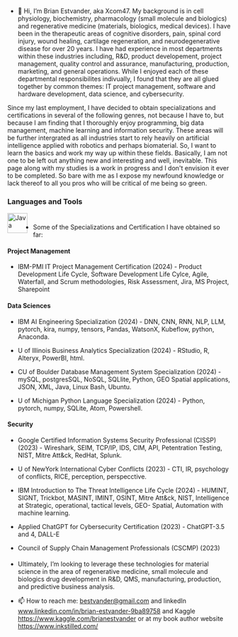 - 👋 Hi, I’m Brian Estvander, aka Xcom47.
My background is in cell physiology, biochemistry, pharmacology (small molecule and biologics) and regenerative medicine (materials, biologics, medical devices). I have been in the therapeutic areas of cognitive disorders, pain, spinal cord injury, wound healing, cartilage regeneration, and neurodegenerative disease for over 20 years. I have had experience in most departments within these industries including, R&D, product developement, project management, quality control and assurance, manufacturing, production, marketing, and general operations. While I enjoyed each of these departmental responsibilites indivually, I found that they are all glued together by common themes: IT project management, software and hardware development, data science, and cybersecurity.

Since my last employment, I have decided to obtain specializations and certifications in several of the following genres, not because I have to, but because I am finding that I thoroughly enjoy programming, big data management, machine learning and information security. These areas will be further intergrated as all industries start to rely heavily on artificial intelligence applied with robotics and perhaps biomaterial.  So, I want to learn the basics and work my way up within these fields. Basically, I am not one to be left out anything new and interesting and well, inevitable. This page along with my studies is a work in progress and I don't envision it ever to be completed. So bare with me as I expose my newfound knowledge or lack thereof to all you pros who will be critical of me being so green.
### Languages and Tools

 <img align="left" alt="Java" width="45px" style="padding-right:10px;"  src="https://cdn.jsdelivr.net/gh/devicons/devicon@latest/icons/powershell/powershell-original.svg" />
           
#

- Some of the Specializations and Certification I have obtained so far:

#### Project Management ####
 * IBM-PMI IT Project Management Certification (2024) - Product Development Life Cycle, Software 
    Development Life Cylce, Agile, Waterfall, and Scrum methodologies, Risk Assessment, Jira, MS 
    Project, Sharepoint

#### Data Sciences ####
 * IBM AI Engineering Specialization (2024) - DNN, CNN, RNN, NLP, LLM, pytorch, kira, numpy, tensors, 
    Pandas, WatsonX, Kubeflow, python, Anaconda.   
  
 * U of Illinois Business Analytics Specialization (2024) - RStudio, R, Alteryx, PowerBI, html. 
  
 * CU of Boulder Database Management System Specialization (2024) - mySQL, postgresSQL, NoSQL, 
    SQLlite, Python, GEO Spatial applications, JSON, XML, Java, Linux Bash, Ubuntu.
  
 * U of Michigan Python Language Specialization (2024) - Python, pytorch, numpy, SQLite, Atom, 
    Powershell.
    
#### Security ####
 * Google Certified Information Systems Security Professional (CISSP) (2023) - Wireshark, SEIM, TCP/IP, IDS, CIM, API, Petentration Testing, NIST, Mitre Att&ck, RedHat, Splunk.
  
 * U of NewYork International Cyber Conflicts (2023) - CTI, IR, psychology of conflicts, RICE, perception, perspecctive.
  
 * IBM Introduction to The Threat Intelligence Life Cycle (2024) - HUMINT, SIGNT, Trickbot, MASINT, 
    IMINT, OSINT, Mitre Att&ck, NIST, Intelligence at Strategic, operational, tactical levels, GEO- 
    Spatial, Automation with machine learning.
  
 * Applied ChatGPT for Cybersecurity Certification (2023) - ChatGPT-3.5 and 4, DALL-E
  
 *	Council of Supply Chain Management Professionals (CSCMP) (2023)	

####

- Ultimately, I’m looking to leverage these technologies for material science in the area of regenerative medicine, small molecule and biologics drug development in R&D, QMS, manufacturing, production, and predictive business analysis.

- 📫 How to reach me: bestvander@gmail.com and linkedIn www.linkedin.com/in/brian-estvander-9ba89758 and Kaggle https://www.kaggle.com/brianestvander or at my book author website https://www.inkstilled.com/



